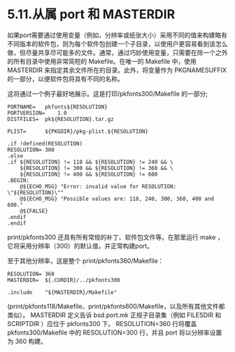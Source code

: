 # 5.11.从属 port 和 MASTERDIR

如果port需要通过使用变量（例如，分辨率或纸张大小）采用不同的值来构建略有不同版本的软件包，则为每个软件包创建一个子目录，以使用户更容易看到该怎么做，但尽量共享尽可能多的文件。通常，通过巧妙使用变量，只需要在除一个之外的所有目录中使用非常简短的 Makefile。在唯一的 Makefile 中，使用 MASTERDIR 来指定其余文件所在的目录。此外，将变量作为 PKGNAMESUFFIX 的一部分，以便软件包将具有不同的名称。

这将通过一个例子最好地展示。这是打印/pkfonts300/Makefile 的一部分;

```
PORTNAME=	pkfonts${RESOLUTION}
PORTVERSION=	1.0
DISTFILES=	pk${RESOLUTION}.tar.gz

PLIST=		${PKGDIR}/pkg-plist.${RESOLUTION}

.if !defined(RESOLUTION)
RESOLUTION=	300
.else
.if ${RESOLUTION} != 118 && ${RESOLUTION} != 240 && \
	${RESOLUTION} != 300 && ${RESOLUTION} != 360 && \
	${RESOLUTION} != 400 && ${RESOLUTION} != 600
.BEGIN:
	@${ECHO_MSG} "Error: invalid value for RESOLUTION: \"${RESOLUTION}\""
	@${ECHO_MSG} "Possible values are: 118, 240, 300, 360, 400 and 600."
	@${FALSE}
.endif
.endif
```

print/pkfonts300 还具有所有常规的补丁、软件包文件等。在那里运行 make ，它将采用分辨率（300）的默认值，并正常构建port。

至于其他分辨率，这是整个 print/pkfonts360/Makefile：

```
RESOLUTION=	360
MASTERDIR=	${.CURDIR}/../pkfonts300

.include	"${MASTERDIR}/Makefile"
```

(print/pkfonts118/Makefile、print/pkfonts600/Makefile，以及所有其他文件都类似）。 MASTERDIR 定义告诉 bsd.port.mk 正规子目录集（例如 FILESDIR 和 SCRIPTDIR ）应位于 pkfonts300 下。 RESOLUTION=360 行将覆盖 pkfonts300/Makefile 中的 RESOLUTION=300 行，并且 port 将以分辨率设置为 360 构建。
